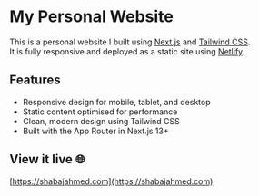 # My Personal Website

This is a personal website I built using [Next.js](https://nextjs.org/) and [Tailwind CSS](https://tailwindcss.com/).  
It is fully responsive and deployed as a static site using [Netlify](https://netlify.com/).

## Features
- Responsive design for mobile, tablet, and desktop
- Static content optimised for performance
- Clean, modern design using Tailwind CSS
- Built with the App Router in Next.js 13+

## View it live 🌐
[https://shabajahmed.com](https://shabajahmed.com)
